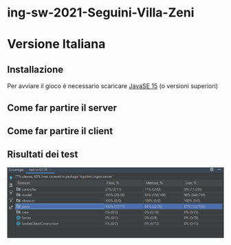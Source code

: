 # ing-sw-2021-Seguini-Villa-Zeni

# Versione Italiana

## Installazione
Per avviare il gioco è necessario scaricare [JavaSE 15](https://www.oracle.com/it/java/technologies/javase-downloads.html) (o versioni superiori) 

## Come far partire il server

## Come far partire il client

## Risultati dei test
![Test result](https://github.com/GiorgioSeguini/ing-sw-2021-Seguini-Villa-Zeni/blob/master/img.png)
